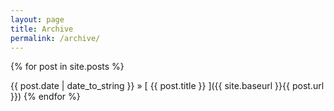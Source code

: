 ```yaml
---
layout: page
title: Archive
permalink: /archive/
---
```

{% for post in site.posts %}

{{ post.date | date_to_string }} » [ {{ post.title }} ]({{ site.baseurl }}{{ post.url }}) {% endfor %}